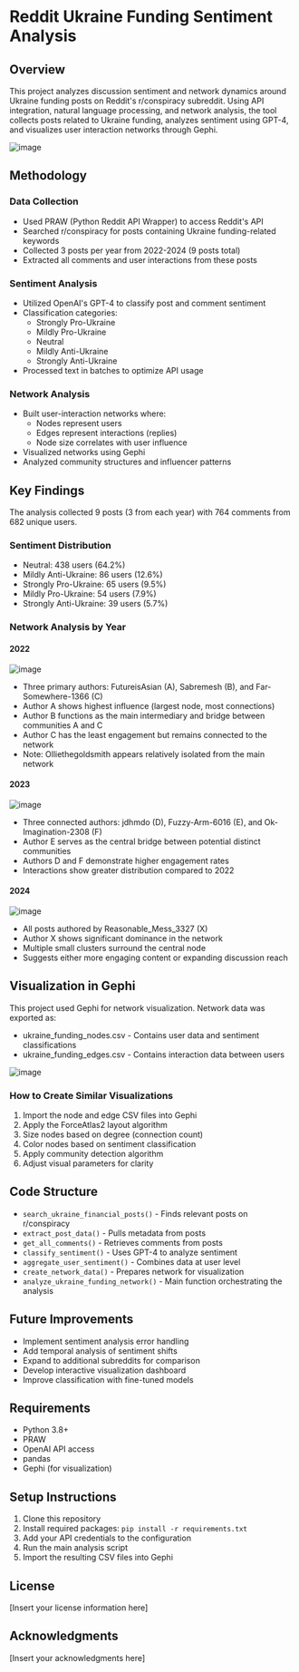 # Reddit Ukraine Funding Sentiment Analysis

## Overview
This project analyzes discussion sentiment and network dynamics around Ukraine funding posts on Reddit's r/conspiracy subreddit. Using API integration, natural language processing, and network analysis, the tool collects posts related to Ukraine funding, analyzes sentiment using GPT-4, and visualizes user interaction networks through Gephi.

![image](https://github.com/user-attachments/assets/123ad122-e7ce-46b5-870b-a5eedd3ee855)

## Methodology

### Data Collection
- Used PRAW (Python Reddit API Wrapper) to access Reddit's API
- Searched r/conspiracy for posts containing Ukraine funding-related keywords
- Collected 3 posts per year from 2022-2024 (9 posts total)
- Extracted all comments and user interactions from these posts

### Sentiment Analysis
- Utilized OpenAI's GPT-4 to classify post and comment sentiment
- Classification categories:
  - Strongly Pro-Ukraine
  - Mildly Pro-Ukraine
  - Neutral
  - Mildly Anti-Ukraine
  - Strongly Anti-Ukraine
- Processed text in batches to optimize API usage

### Network Analysis
- Built user-interaction networks where:
  - Nodes represent users
  - Edges represent interactions (replies)
  - Node size correlates with user influence
- Visualized networks using Gephi
- Analyzed community structures and influencer patterns

## Key Findings

The analysis collected 9 posts (3 from each year) with 764 comments from 682 unique users.

### Sentiment Distribution
- Neutral: 438 users (64.2%)
- Mildly Anti-Ukraine: 86 users (12.6%)
- Strongly Pro-Ukraine: 65 users (9.5%)
- Mildly Pro-Ukraine: 54 users (7.9%)
- Strongly Anti-Ukraine: 39 users (5.7%)

### Network Analysis by Year

#### 2022
![image](https://github.com/user-attachments/assets/85c8cfce-fd24-4bcf-b20e-b74556ba4735)


- Three primary authors: FutureisAsian (A), Sabremesh (B), and Far-Somewhere-1366 (C)
- Author A shows highest influence (largest node, most connections)
- Author B functions as the main intermediary and bridge between communities A and C
- Author C has the least engagement but remains connected to the network
- Note: Olliethegoldsmith appears relatively isolated from the main network

#### 2023
![image](https://github.com/user-attachments/assets/1d54e665-95db-45a7-861a-4dc903e09268)

- Three connected authors: jdhmdo (D), Fuzzy-Arm-6016 (E), and Ok-Imagination-2308 (F)
- Author E serves as the central bridge between potential distinct communities
- Authors D and F demonstrate higher engagement rates
- Interactions show greater distribution compared to 2022

#### 2024
![image](https://github.com/user-attachments/assets/cc99ea2c-da91-4d9f-adea-2c82d0e8fe1d)


- All posts authored by Reasonable_Mess_3327 (X)
- Author X shows significant dominance in the network
- Multiple small clusters surround the central node
- Suggests either more engaging content or expanding discussion reach

## Visualization in Gephi

This project used Gephi for network visualization. Network data was exported as:
- ukraine_funding_nodes.csv - Contains user data and sentiment classifications
- ukraine_funding_edges.csv - Contains interaction data between users

![image](https://github.com/user-attachments/assets/4ae21ead-6c30-4bf1-bd43-12241c98822e)


### How to Create Similar Visualizations

1. Import the node and edge CSV files into Gephi
2. Apply the ForceAtlas2 layout algorithm
3. Size nodes based on degree (connection count)
4. Color nodes based on sentiment classification
5. Apply community detection algorithm
6. Adjust visual parameters for clarity

## Code Structure

- `search_ukraine_financial_posts()` - Finds relevant posts on r/conspiracy
- `extract_post_data()` - Pulls metadata from posts
- `get_all_comments()` - Retrieves comments from posts
- `classify_sentiment()` - Uses GPT-4 to analyze sentiment
- `aggregate_user_sentiment()` - Combines data at user level
- `create_network_data()` - Prepares network for visualization
- `analyze_ukraine_funding_network()` - Main function orchestrating the analysis

## Future Improvements

- Implement sentiment analysis error handling
- Add temporal analysis of sentiment shifts
- Expand to additional subreddits for comparison
- Develop interactive visualization dashboard
- Improve classification with fine-tuned models

## Requirements

- Python 3.8+
- PRAW
- OpenAI API access
- pandas
- Gephi (for visualization)

## Setup Instructions

1. Clone this repository
2. Install required packages: `pip install -r requirements.txt`
3. Add your API credentials to the configuration
4. Run the main analysis script
5. Import the resulting CSV files into Gephi

## License

[Insert your license information here]

## Acknowledgments

[Insert your acknowledgments here]

